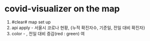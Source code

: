 # covid-visualizer on the map


1. #clear# map set up 
2. api apply - 서울시 코로나 현황, {누적 확진자수, 기준일, 전일 대비 확진자}
3. color - , 전일 대비 증감(red : green) 여
